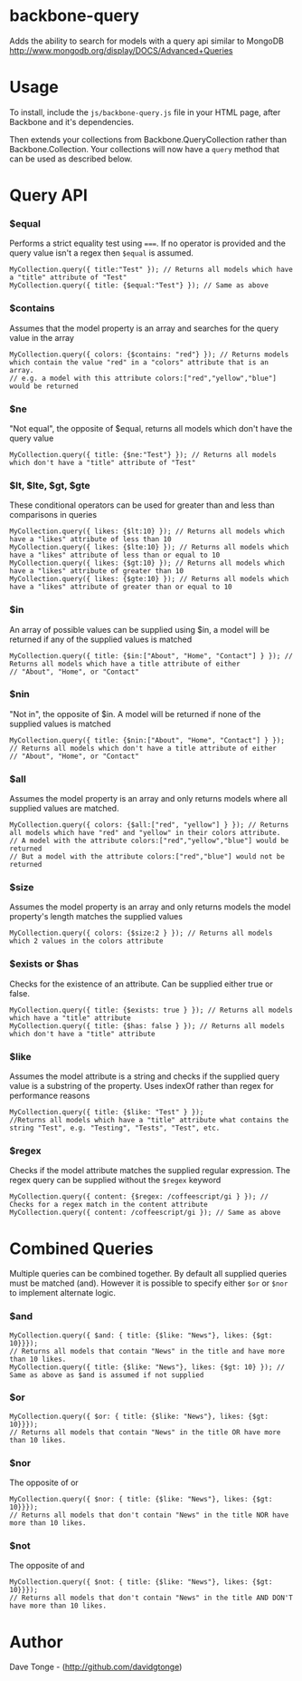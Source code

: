 backbone-query
===================

Adds the ability to search for models with a query api similar to MongoDB
http://www.mongodb.org/display/DOCS/Advanced+Queries

Usage
=====

To install, include the `js/backbone-query.js` file in your HTML page, after Backbone and it's dependencies.

Then extends your collections from Backbone.QueryCollection rather than Backbone.Collection.
Your collections will now have a `query` method that can be used as described below.

Query API
===

### $equal
Performs a strict equality test using `===`. If no operator is provided and the query value isn't a regex then `$equal` is assumed.
```
MyCollection.query({ title:"Test" }); // Returns all models which have a "title" attribute of "Test"
MyCollection.query({ title: {$equal:"Test"} }); // Same as above
```

### $contains
Assumes that the model property is an array and searches for the query value in the array
```
MyCollection.query({ colors: {$contains: "red"} }); // Returns models which contain the value "red" in a "colors" attribute that is an array.
// e.g. a model with this attribute colors:["red","yellow","blue"] would be returned
```

### $ne
"Not equal", the opposite of $equal, returns all models which don't have the query value
```
MyCollection.query({ title: {$ne:"Test"} }); // Returns all models which don't have a "title" attribute of "Test"
```

### $lt, $lte, $gt, $gte
These conditional operators can be used for greater than and less than comparisons in queries
```
MyCollection.query({ likes: {$lt:10} }); // Returns all models which have a "likes" attribute of less than 10
MyCollection.query({ likes: {$lte:10} }); // Returns all models which have a "likes" attribute of less than or equal to 10
MyCollection.query({ likes: {$gt:10} }); // Returns all models which have a "likes" attribute of greater than 10
MyCollection.query({ likes: {$gte:10} }); // Returns all models which have a "likes" attribute of greater than or equal to 10
```

### $in
An array of possible values can be supplied using $in, a model will be returned if any of the supplied values is matched
```
MyCollection.query({ title: {$in:["About", "Home", "Contact"] } }); // Returns all models which have a title attribute of either
// "About", "Home", or "Contact"
```

### $nin
"Not in", the opposite of $in. A model will be returned if none of the supplied values is matched
```
MyCollection.query({ title: {$nin:["About", "Home", "Contact"] } }); // Returns all models which don't have a title attribute of either
// "About", "Home", or "Contact"
```

### $all
Assumes the model property is an array and only returns models where all supplied values are matched.
```
MyCollection.query({ colors: {$all:["red", "yellow"] } }); // Returns all models which have "red" and "yellow" in their colors attribute.
// A model with the attribute colors:["red","yellow","blue"] would be returned
// But a model with the attribute colors:["red","blue"] would not be returned
```

### $size
Assumes the model property is an array and only returns models the model property's length matches the supplied values
```
MyCollection.query({ colors: {$size:2 } }); // Returns all models which 2 values in the colors attribute
```

### $exists or $has
Checks for the existence of an attribute. Can be supplied either true or false.
```
MyCollection.query({ title: {$exists: true } }); // Returns all models which have a "title" attribute
MyCollection.query({ title: {$has: false } }); // Returns all models which don't have a "title" attribute
```

### $like
Assumes the model attribute is a string and checks if the supplied query value is a substring of the property.
Uses indexOf rather than regex for performance reasons
```
MyCollection.query({ title: {$like: "Test" } });
//Returns all models which have a "title" attribute what contains the string "Test", e.g. "Testing", "Tests", "Test", etc.
```

### $regex
Checks if the model attribute matches the supplied regular expression. The regex query can be supplied without the `$regex` keyword
```
MyCollection.query({ content: {$regex: /coffeescript/gi } }); // Checks for a regex match in the content attribute
MyCollection.query({ content: /coffeescript/gi }); // Same as above
```

Combined Queries
================

Multiple queries can be combined together. By default all supplied queries must be matched (and). However it is possible
to specify either `$or` or `$nor` to implement alternate logic.

### $and
```
MyCollection.query({ $and: { title: {$like: "News"}, likes: {$gt: 10}}});
// Returns all models that contain "News" in the title and have more than 10 likes.
MyCollection.query({ title: {$like: "News"}, likes: {$gt: 10} }); // Same as above as $and is assumed if not supplied
```

### $or
```
MyCollection.query({ $or: { title: {$like: "News"}, likes: {$gt: 10}}});
// Returns all models that contain "News" in the title OR have more than 10 likes.
```

### $nor
The opposite of or
```
MyCollection.query({ $nor: { title: {$like: "News"}, likes: {$gt: 10}}});
// Returns all models that don't contain "News" in the title NOR have more than 10 likes.
```

### $not
The opposite of and
```
MyCollection.query({ $not: { title: {$like: "News"}, likes: {$gt: 10}}});
// Returns all models that don't contain "News" in the title AND DON'T have more than 10 likes.
```


Author
======

Dave Tonge - (http://github.com/davidgtonge)
